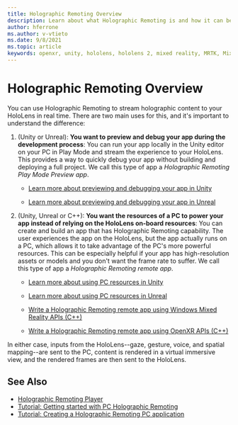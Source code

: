 ```yaml
---
title: Holographic Remoting Overview
description: Learn about what Holographic Remoting is and how it can benefit your development process.
author: hferrone
ms.author: v-vtieto
ms.date: 9/8/2021
ms.topic: article
keywords: openxr, unity, hololens, hololens 2, mixed reality, MRTK, Mixed Reality Toolkit, augmented reality, virtual reality, mixed reality headsets, learn, tutorial, getting started, holographic remoting, desktop, preview
---
```


# Holographic Remoting Overview

You can use Holographic Remoting to stream holographic content to your HoloLens in real time. There are two main uses for this, and it's important to understand the difference:

1. (Unity or Unreal): **You want to preview and debug your app during the development process**: You can run your app locally in the Unity editor on your PC in Play Mode and stream the experience to your HoloLens. This provides a way to quickly debug your app without building and deploying a full project. We call this type of app a _Holographic Remoting Play Mode Preview app_.

    - [Learn more about previewing and debugging your app in Unity](../unity/preview-and-debug-your-app.md)

    - [Learn more about previewing and debugging your app in Unreal](../unreal/unreal-streaming.md)

1. (Unity, Unreal or C++):  **You want the resources of a PC to power your app instead of relying on the HoloLens on-board resources**: You can create and build an app that has Holographic Remoting capability. The user experiences the app on the HoloLens, but the app actually runs on a PC, which allows it to take advantage of the PC's more powerful resources. This can be especially helpful if your app has high-resolution assets or models and you don't want the frame rate to suffer. We call this type of app a _Holographic Remoting remote app_.

    - [Learn more about using PC resources in Unity](../unity/use-pc-resources.md)

    - [Learn more about using PC resources in Unreal](../unreal/unreal-streaming.md)

    - [Write a Holographic Remoting remote app using Windows Mixed Reality APIs (C++)](holographic-remoting-create-remote-wmr.md)

    - [Write a Holographic Remoting remote app using OpenXR APIs (C++)](holographic-remoting-create-remote-openxr.md)

In either case, inputs from the HoloLens--gaze, gesture, voice, and spatial mapping--are sent to the PC, content is rendered in a virtual immersive view, and the rendered frames are then sent to the HoloLens. 

## See Also

* [Holographic Remoting Player](holographic-remoting-player.md)
* [Tutorial: Getting started with PC Holographic Remoting](../unity/tutorials/mr-learning-pc-holographic-remoting-01.md)
* [Tutorial: Creating a Holographic Remoting PC application](../unity/tutorials/mr-learning-pc-holographic-remoting-02.md)
